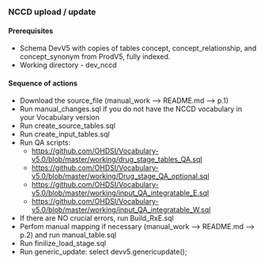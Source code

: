 ### NCCD upload / update ###

#### Prerequisites ####

* Schema DevV5 with copies of tables concept, concept_relationship, and concept_synonym from ProdV5, fully indexed. 
* Working directory - dev_nccd

#### Sequence of actions ####

* Download the source_file (manual_work --> README.md --> p.1)
* Run manual_changes.sql if you do not have the NCCD vocabulary in your Vocabulary version
* Run create_source_tables.sql
* Run create_input_tables.sql
* Run QA scripts:
  * https://github.com/OHDSI/Vocabulary-v5.0/blob/master/working/drug_stage_tables_QA.sql
  * https://github.com/OHDSI/Vocabulary-v5.0/blob/master/working/Drug_stage_QA_optional.sql
  * https://github.com/OHDSI/Vocabulary-v5.0/blob/master/working/input_QA_integratable_E.sql
  * https://github.com/OHDSI/Vocabulary-v5.0/blob/master/working/input_QA_integratable_W.sql
* If there are NO crucial errors, run Build_RxE.sql
* Perfom manual mapping if necessary (manual_work --> README.md --> p.2) and run manual_table.sql
* Run finilize_load_stage.sql
* Run generic_update: select devv5.genericupdate();
